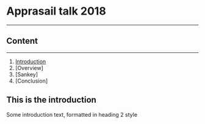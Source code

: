 # Apprasail talk 2018
---
## Content
---
1. [Introduction](#introduction)
2. [Overview]
3. [Sankey]
4. [Conclusion]




## This is the introduction <a name="introduction"></a>
Some introduction text, formatted in heading 2 style




<script type="text/javascript" src="js/sankeyvis.js"></script>
